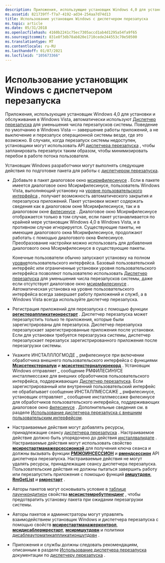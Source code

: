 ```yaml
---
description: Приложения, использующие установщик Windows 4,0 для установки и обслуживания в Windows Vista, автоматически используют диспетчер перезапуска для уменьшения числа перезапусков системы.
ms.assetid: 821739ff-f7a7-4192-ad34-254aa7d74d13
title: Использование установщик Windows с диспетчером перезапуска
ms.topic: article
ms.date: 05/31/2018
ms.openlocfilehash: 4160b2241c75ec7305accd1ab4d1295a54fa9f65
ms.sourcegitcommit: 831e8f3db78ab820e1710cede244553c70e50500
ms.translationtype: MT
ms.contentlocale: ru-RU
ms.lasthandoff: 01/07/2021
ms.locfileid: "105673366"
---
```

# <a name="using-windows-installer-with-restart-manager"></a>Использование установщик Windows с диспетчером перезапуска

Приложения, использующие установщик Windows 4,0 для установки и обслуживания в Windows Vista, автоматически используют [Диспетчер перезапуска](../rstmgr/restart-manager-portal.md) для уменьшения числа перезапусков системы. Поведение по умолчанию в Windows Vista — завершение работы приложений, а не выключение и перезапуск операционной системы везде, где это возможно. В случаях, когда перезапуск системы недоступен, установщики могут использовать API [диспетчера перезапуска](../rstmgr/restart-manager-portal.md) , чтобы запланировать перезапуск таким образом, чтобы минимизировать перебои в работе потока пользователя.

Установщик Windows разработчики могут выполнять следующие действия по подготовке пакета для работы с [диспетчером перезапуска](../rstmgr/restart-manager-portal.md).

-   Добавьте в пакет диалоговое окно [мсирмфилесинусе](msirmfilesinuse-dialog.md) . Если в пакете имеется диалоговое окно Мсирмфилесинусе, пользователь Windows Vista, выполняющий установку на [уровне пользовательского интерфейса](user-interface-levels.md) , получает возможность автоматического закрытия и перезапуска приложений. Пакет установки может содержать сведения как в диалоговом окне Мсирмфилесинусе, так и в диалоговом окне [филесинусе](filesinuse-dialog.md) . Диалоговое окно Мсирмфилесинусе отображается только в том случае, если пакет устанавливается по крайней мере установщик Windows 4,0 в Windows Vista, и в противном случае игнорируется. Существующие пакеты, не имеющие диалогового окна Мсирмфилесинусе, продолжают работать с помощью диалогового окна Филесинусе. Преобразование настройки можно использовать для добавления диалогового окна Мсирмфилесинусе в существующие пакеты.

    Конечные пользователи обычно запускают установку на полном [уровне](user-interface-levels.md)пользовательского интерфейса. Базовый пользовательский интерфейс или ограниченные установки уровня пользовательского интерфейса позволяют пользователю использовать [Диспетчер перезапуска](../rstmgr/restart-manager-portal.md) для уменьшения числа перезапусков системы, даже если отсутствует диалоговое окно [мсирмфилесинусе](msirmfilesinuse-dialog.md) . Автоматическая установка на уровне пользовательского интерфейса всегда завершает работу приложений и служб, а в Windows Vista всегда используйте диспетчер перезапуска.

-   Регистрация приложений для перезапуска с помощью функции [**регистераппликатионрестарт**](/windows/win32/api/winbase/nf-winbase-registerapplicationrestart) . Диспетчер перезапуска может перезапустить только те приложения, которые были зарегистрированы для перезапуска. Диспетчер перезапуска перезапускает зарегистрированные приложения после установки. Если для установки требуется перезагрузка системы, диспетчер перезапускает перезапуск зарегистрированного приложения после перезагрузки системы.
-   Укажите ИНСТАЛЛЛОГМОДЕ \_ рмфилесинусе при включении обработчика внешнего пользовательского интерфейса с функциями [**Мсисетекстерналуи**](/windows/desktop/api/Msi/nf-msi-msisetexternaluia) и [**мсисетекстерналуирекорд**](/windows/desktop/api/Msi/nf-msi-msisetexternaluirecord) . Установщик Windows отправляет \_ сообщение РМФИЛЕСИНУСЕ инсталлмессаже для внешних обработчиков пользовательского интерфейса, поддерживающих [Диспетчер перезапуска](../rstmgr/restart-manager-portal.md). Если зарегистрированный или внутренний пользовательский интерфейс не обрабатывает сообщение ИНСТАЛЛМЕССАЖЕ \_ рмфилесинусе, установщик отправляет \_ сообщение инсталлмессаже филесинусе для обработчиков пользовательского интерфейса, поддерживающих диалоговое окно [филесинусе](filesinuse-dialog.md) . Дополнительные сведения см. в разделе [Использование диспетчера перезапуска с внешним пользовательским интерфейсом](using-restart-manager-with-an-external-ui-.md).
-   Настраиваемые действия могут добавлять ресурсы, принадлежащие сеансу [диспетчера перезапуска](../rstmgr/restart-manager-portal.md) . Настраиваемое действие должно быть упорядочено до действия [инсталлвалидате](installvalidate-action.md) . Настраиваемые действия могут использовать свойство [**мсирестартманажерсессионкэй**](msirestartmanagersessionkey.md) для получения ключа сеанса и должны вызывать функции [**РМЖОИНСЕССИОН**](/windows/win32/api/restartmanager/nf-restartmanager-rmjoinsession) и [**рмендсессион**](/windows/win32/api/restartmanager/nf-restartmanager-rmendsession) API диспетчера перезапуска. Настраиваемые действия не могут удалять ресурсы, принадлежащие сеансу диспетчера перезапуска. Пользовательские действия не должны пытаться завершить работу или перезапустить приложения с помощью функций [**рмшутдовн**](/windows/win32/api/restartmanager/nf-restartmanager-rmshutdown), [**RmGetList**](/windows/win32/api/restartmanager/nf-restartmanager-rmgetlist) и [**рмрестарт**](/windows/win32/api/restartmanager/nf-restartmanager-rmrestart) .
-   Авторы пакетов могут основывать условие в [таблице лаунчкондитион](launchcondition-table.md) свойства [**мсисистемребутпендинг**](msisystemrebootpending.md) , чтобы предотвратить установку пакета при ожидании перезагрузки системы.
-   Авторы пакетов и администраторы могут управлять взаимодействием установщик Windows и диспетчера перезапуска с помощью свойств [**мсирестартманажерконтрол**](msirestartmanagercontrol.md), [**мсидисаблермрестарт**](msidisablermrestart.md), [**мсирмшутдовн**](msirmshutdown.md) и политики [дисаблеаутоматикаппликатионшутдовн](disableautomaticapplicationshutdown.md) .
-   Приложения и службы должны следовать рекомендациям, описанным в разделе [Использование диспетчера перезапуска](../rstmgr/using-restart-manager.md) документации по [диспетчеру перезапуска](../rstmgr/restart-manager-portal.md) .

 

 
